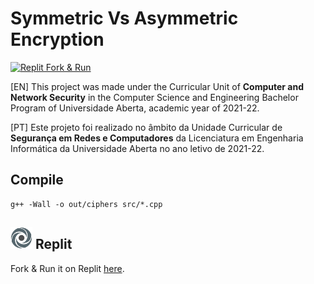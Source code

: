 # Symmetric Vs Asymmetric Encryption

[![Replit Fork & Run](https://img.shields.io/badge/Replit-Fork_&_Run-informational?logo=replit&labelColor=white)](https://replit.com/@DiogoAntao/UAb-Symmetric-Vs-Asymmetric-Encryption)

[EN] This project was made under the Curricular Unit of **Computer and Network Security** in the Computer Science and Engineering Bachelor Program of Universidade Aberta, academic year of 2021-22.

[PT] Este projeto foi realizado no âmbito da Unidade Curricular de **Segurança em Redes e Computadores** da Licenciatura em Engenharia Informática da Universidade Aberta no ano letivo de 2021-22.

## Compile
	g++ -Wall -o out/ciphers src/*.cpp
	
## <a href="https://replit.com/"><img src="https://raw.githubusercontent.com/4ntony4/UAb/eba38fc374dc7ba986ecfb0b1a54e4c4ccc5117b/img/logos/replit/replit.svg" alt="Replit" width="35"></a> Replit
Fork & Run it on Replit [here](https://replit.com/@DiogoAntao/UAb-Symmetric-Vs-Asymmetric-Encryption).
